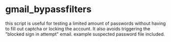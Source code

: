 # gmail_bypassfilters
this script is useful for testing a limited amount of passwords without having to fill out captcha or locking the account. It also avoids triggering the "blocked sign in attempt" email. example suspected password file included.
